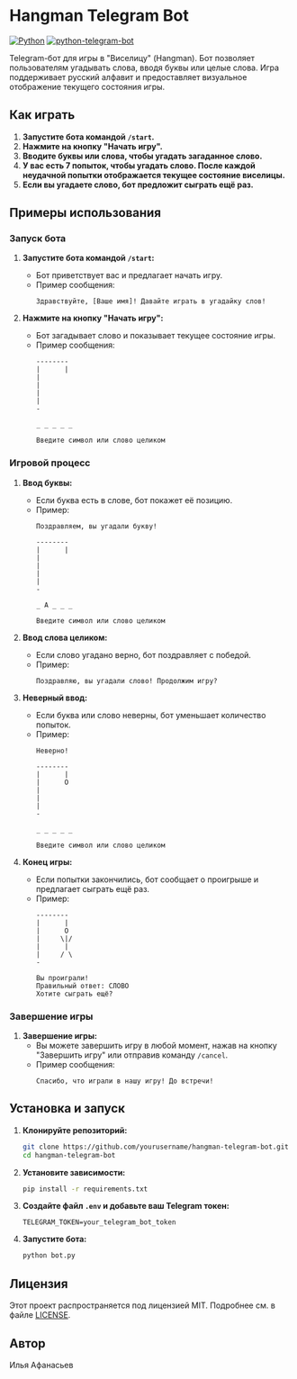 # Hangman Telegram Bot

[![Python](https://img.shields.io/badge/Python-3.9%2B-blue)](https://www.python.org/)
[![python-telegram-bot](https://img.shields.io/badge/python--telegram--bot-13.7-blue)](https://github.com/python-telegram-bot/python-telegram-bot?tab=readme-ov-file)

Telegram-бот для игры в "Виселицу" (Hangman). Бот позволяет пользователям угадывать слова, вводя буквы или целые слова. Игра поддерживает русский алфавит и предоставляет визуальное отображение текущего состояния игры.

## Как играть

1. **Запустите бота командой `/start`.**
2. **Нажмите на кнопку "Начать игру".**
3. **Вводите буквы или слова, чтобы угадать загаданное слово.**
4. **У вас есть 7 попыток, чтобы угадать слово. После каждой неудачной попытки отображается текущее состояние виселицы.**
5. **Если вы угадаете слово, бот предложит сыграть ещё раз.**

## Примеры использования

### Запуск бота

1. **Запустите бота командой `/start`:**
   - Бот приветствует вас и предлагает начать игру.
   - Пример сообщения:
     ```
     Здравствуйте, [Ваше имя]! Давайте играть в угадайку слов!
     ```

2. **Нажмите на кнопку "Начать игру":**
   - Бот загадывает слово и показывает текущее состояние игры.
   - Пример сообщения:
     ```
     --------
     |      |
     |      
     |    
     |      
     |     
     -
     
     _ _ _ _ _
     
     Введите символ или слово целиком
     ```

### Игровой процесс

1. **Ввод буквы:**
   - Если буква есть в слове, бот покажет её позицию.
   - Пример:
     ```
     Поздравляем, вы угадали букву!
     
     --------
     |      |
     |      
     |    
     |      
     |     
     -
     
     _ А _ _ _
     
     Введите символ или слово целиком
     ```

2. **Ввод слова целиком:**
   - Если слово угадано верно, бот поздравляет с победой.
   - Пример:
     ```
     Поздравляю, вы угадали слово! Продолжим игру?
     ```

3. **Неверный ввод:**
   - Если буква или слово неверны, бот уменьшает количество попыток.
   - Пример:
     ```
     Неверно!
     
     --------
     |      |
     |      O
     |    
     |      
     |     
     -
     
     _ _ _ _ _
     
     Введите символ или слово целиком
     ```

4. **Конец игры:**
   - Если попытки закончились, бот сообщает о проигрыше и предлагает сыграть ещё раз.
   - Пример:
     ```
     --------
     |      |
     |      O
     |     \|/
     |      |
     |     / \
     -
     
     Вы проиграли!
     Правильный ответ: СЛОВО
     Хотите сыграть ещё?
     ```

### Завершение игры

1. **Завершение игры:**
   - Вы можете завершить игру в любой момент, нажав на кнопку "Завершить игру" или отправив команду `/cancel`.
   - Пример сообщения:
     ```
     Спасибо, что играли в нашу игру! До встречи!
     ```

## Установка и запуск

1. **Клонируйте репозиторий:**
   ```bash
   git clone https://github.com/yourusername/hangman-telegram-bot.git
   cd hangman-telegram-bot
   ```

2. **Установите зависимости:**
   ```bash
   pip install -r requirements.txt
   ```

3. **Создайте файл `.env` и добавьте ваш Telegram токен:**
   ```plaintext
   TELEGRAM_TOKEN=your_telegram_bot_token
   ```

4. **Запустите бота:**
   ```bash
   python bot.py
   ```

## Лицензия

Этот проект распространяется под лицензией MIT. Подробнее см. в файле [LICENSE](LICENSE).

## Автор

Илья Афанасьев

